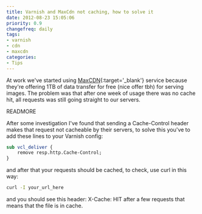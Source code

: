 ```yaml
---
title: Varnish and MaxCdn not caching, how to solve it
date: 2012-08-23 15:05:06
priority: 0.9
changefreq: daily
tags:
- varnish
- cdn
- maxcdn
categories:
- Tips
---
```


At work we've started using [MaxCDN](http://www.maxcdn.com/){:target='_blank'} service because they're offering 1TB of data transfer for free (nice offer tbh) for serving images. The problem was that after one week of usage there was no cache hit, all requests was still going straight to our servers.

READMORE

After some investigation I've found that sending a Cache-Control header makes that request not cacheable by their servers, to solve this you've to add these lines to your Varnish config:

``` perl
sub vcl_deliver {
	remove resp.http.Cache-Control;
}
```

and after that your requests should be cached, to check, use curl in this way:

``` bash
curl -I your_url_here
```

and you should see this header: X-Cache: HIT after a few requests that means that the file is in cache.